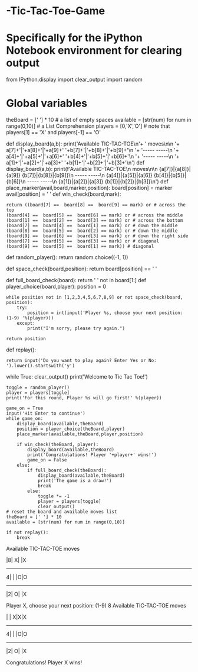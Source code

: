 # -Tic-Tac-Toe-Game
# Specifically for the iPython Notebook environment for clearing output
from IPython.display import clear_output
import random
# Global variables
theBoard = [' '] * 10   # a list of empty spaces
available = [str(num) for num in range(0,10)] # a List Comprehension
players = [0,'X','O']   # note that players[1] == 'X' and players[-1] == 'O'

def display_board(a,b):
    print('Available   TIC-TAC-TOE\n'+
           '  moves\n\n  '+
          a[7]+'|'+a[8]+'|'+a[9]+'        '+b[7]+'|'+b[8]+'|'+b[9]+'\n  '+
          '-----        -----\n  '+
          a[4]+'|'+a[5]+'|'+a[6]+'        '+b[4]+'|'+b[5]+'|'+b[6]+'\n  '+
          '-----        -----\n  '+
          a[1]+'|'+a[2]+'|'+a[3]+'        '+b[1]+'|'+b[2]+'|'+b[3]+'\n')
def display_board(a,b):
    print(f'Available   TIC-TAC-TOE\n  moves\n\n  {a[7]}|{a[8]}|{a[9]}        {b[7]}|{b[8]}|{b[9]}\n  -----        -----\n  {a[4]}|{a[5]}|{a[6]}        {b[4]}|{b[5]}|{b[6]}\n  -----        -----\n  {a[1]}|{a[2]}|{a[3]}        {b[1]}|{b[2]}|{b[3]}\n')
def place_marker(avail,board,marker,position):
    board[position] = marker
    avail[position] = ' '
def win_check(board,mark):

    return ((board[7] ==  board[8] ==  board[9] == mark) or # across the top
    (board[4] ==  board[5] ==  board[6] == mark) or # across the middle
    (board[1] ==  board[2] ==  board[3] == mark) or # across the bottom
    (board[7] ==  board[4] ==  board[1] == mark) or # down the middle
    (board[8] ==  board[5] ==  board[2] == mark) or # down the middle
    (board[9] ==  board[6] ==  board[3] == mark) or # down the right side
    (board[7] ==  board[5] ==  board[3] == mark) or # diagonal
    (board[9] ==  board[5] ==  board[1] == mark)) # diagonal
def random_player():
    return random.choice((-1, 1))
    
def space_check(board,position):
    return board[position] == ' '

def full_board_check(board):
    return ' ' not in board[1:]
def player_choice(board,player):
    position = 0
    
    while position not in [1,2,3,4,5,6,7,8,9] or not space_check(board, position):
        try:
            position = int(input('Player %s, choose your next position: (1-9) '%(player)))
        except:
            print("I'm sorry, please try again.")
        
    return position
def replay():
    
    return input('Do you want to play again? Enter Yes or No: ').lower().startswith('y')
while True:
    clear_output()
    print('Welcome to Tic Tac Toe!')
    
    toggle = random_player()
    player = players[toggle]
    print('For this round, Player %s will go first!' %(player))
    
    game_on = True
    input('Hit Enter to continue')
    while game_on:
        display_board(available,theBoard)
        position = player_choice(theBoard,player)
        place_marker(available,theBoard,player,position)

        if win_check(theBoard, player):
            display_board(available,theBoard)
            print('Congratulations! Player '+player+' wins!')
            game_on = False
        else:
            if full_board_check(theBoard):
                display_board(available,theBoard)
                print('The game is a draw!')
                break
            else:
                toggle *= -1
                player = players[toggle]
                clear_output()
    # reset the board and available moves list
    theBoard = [' '] * 10
    available = [str(num) for num in range(0,10)]
    
    if not replay():
        break
Available   TIC-TAC-TOE
  moves

   |8|         X| |X
  -----        -----
  4| |          |O|O
  -----        -----
   |2|         O| |X

Player X, choose your next position: (1-9) 8
Available   TIC-TAC-TOE
  moves

   | |         X|X|X
  -----        -----
  4| |          |O|O
  -----        -----
   |2|         O| |X

Congratulations! Player X wins!

